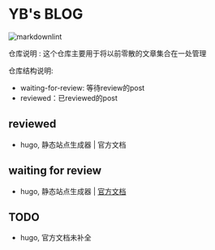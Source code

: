 # YB's BLOG

![markdownlint](https://github.com/fight100year/yb-post/workflows/markdownlint-lint/badge.svg)

仓库说明 : 这个仓库主要用于将以前零散的文章集合在一处管理

仓库结构说明:

- waiting-for-review: 等待review的post
- reviewed：已reviewed的post

## reviewed

- hugo, 静态站点生成器 | 官方文档

## waiting for review

- hugo, 静态站点生成器 | [官方文档](/waiting-for-review/hugo-office-doc.md)

## TODO

- hugo, 官方文档未补全
